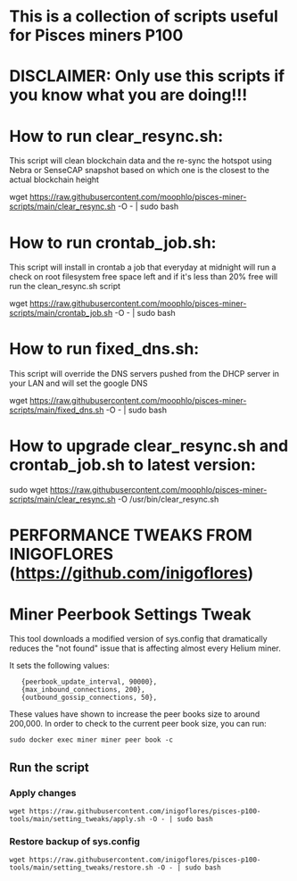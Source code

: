 # This is a collection of scripts useful for Pisces miners P100

# DISCLAIMER: Only use this scripts if you know what you are doing!!!


# How to run clear_resync.sh:
This script will clean blockchain data and the re-sync the hotspot using Nebra or SenseCAP snapshot based on which one is the closest to the actual blockchain height

wget https://raw.githubusercontent.com/moophlo/pisces-miner-scripts/main/clear_resync.sh -O - | sudo bash


# How to run crontab_job.sh:
This script will install in crontab a job that everyday at midnight will run a check on root filesystem free space left and if it's less than 20% free will run the clean_resync.sh script

wget https://raw.githubusercontent.com/moophlo/pisces-miner-scripts/main/crontab_job.sh -O - | sudo bash


# How to run fixed_dns.sh:
This script will override the DNS servers pushed from the DHCP server in your LAN and will set the google DNS

wget https://raw.githubusercontent.com/moophlo/pisces-miner-scripts/main/fixed_dns.sh -O - | sudo bash


# How to upgrade clear_resync.sh and crontab_job.sh to latest version:

sudo wget https://raw.githubusercontent.com/moophlo/pisces-miner-scripts/main/clear_resync.sh -O /usr/bin/clear_resync.sh




# PERFORMANCE TWEAKS FROM INIGOFLORES (https://github.com/inigoflores)
# Miner Peerbook Settings Tweak 

This tool downloads a modified version of sys.config that dramatically reduces the "not found" issue that is affecting almost every Helium miner.

It sets the following values:

```
   {peerbook_update_interval, 90000},
   {max_inbound_connections, 200},
   {outbound_gossip_connections, 50},
```

These values have shown to increase the peer books size to around 200,000. In order to check to the current peer book size, you can run:

    sudo docker exec miner miner peer book -c



## Run the script

### Apply changes 

    wget https://raw.githubusercontent.com/inigoflores/pisces-p100-tools/main/setting_tweaks/apply.sh -O - | sudo bash

### Restore backup of sys.config 

    wget https://raw.githubusercontent.com/inigoflores/pisces-p100-tools/main/setting_tweaks/restore.sh -O - | sudo bash
